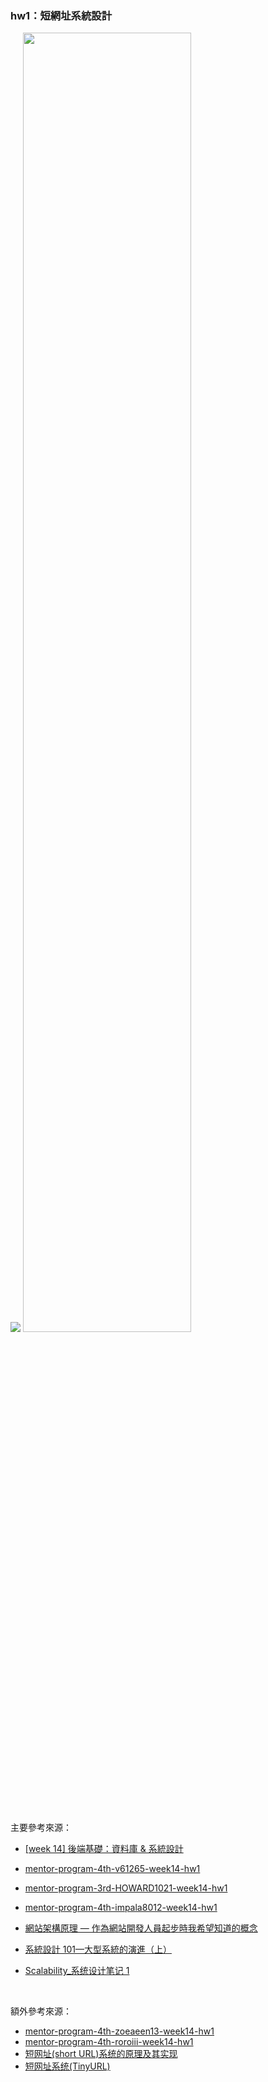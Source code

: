 ### hw1：短網址系統設計

<img src="https://user-images.githubusercontent.com/80152099/126644114-762e2dcd-b927-42a0-849d-60c61e54b452.png">
<img width="73%" src="https://user-images.githubusercontent.com/80152099/126753529-a317dc5e-d81a-4004-93b9-cfd92c019ca2.png">

主要參考來源：

- [[week 14] 後端基礎：資料庫 & 系統設計](https://heidiliu2020.github.io/backend-system-design/)
- [mentor-program-4th-v61265-week14-hw1](https://github.com/Lidemy/mentor-program-4th-v61265/blob/master/homeworks/week14/hw1.png)
- [mentor-program-3rd-HOWARD1021-week14-hw1](https://github.com/Lidemy/mentor-program-3rd-HOWARD1021/blob/master/homeworks/week14/hw1.gif)
- [mentor-program-4th-impala8012-week14-hw1](https://github.com/Lidemy/mentor-program-4th-impala8012/blob/master/homeworks/week14/hw1.png)

- [網站架構原理 — 作為網站開發人員起步時我希望知道的概念](https://vocus.cc/article/5dd40b9efd8978000160cbbf)
- [系統設計 101—大型系統的演進（上）](https://medium.com/後端新手村/backend-architecture-101-5c425e760a13)
- [Scalability\_系统设计笔记 1](http://www.ayqy.net/blog/scalability_系统设计笔记1/)

<br>

額外參考來源：

- [mentor-program-4th-zoeaeen13-week14-hw1](https://github.com/Lidemy/mentor-program-4th-zoeaeen13/blob/master/homeworks/week14/hw1.md)
- [mentor-program-4th-roroiii-week14-hw1](https://github.com/Lidemy/mentor-program-4th-roroiii/blob/master/homeworks/week14/hw1.md)
- [短网址(short URL)系统的原理及其实现](https://hufangyun.com/2017/short-url/)
- [短网址系统(TinyURL)](https://soulmachine.gitbooks.io/system-design/content/cn/tinyurl.html)
